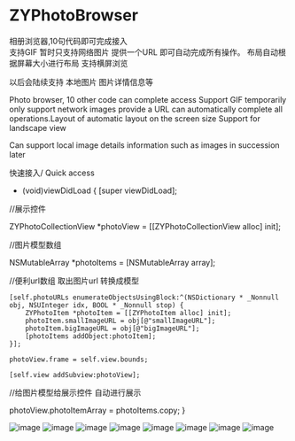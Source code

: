 # ZYPhotoBrowser
相册浏览器,10句代码即可完成接入   
支持GIF 暂时只支持网络图片  提供一个URL 即可自动完成所有操作。 布局自动根据屏幕大小进行布局  支持横屏浏览

以后会陆续支持 本地图片  图片详情信息等



Photo browser, 10 other code can complete access
Support GIF temporarily only support network images provide a URL can automatically complete all operations.Layout of automatic layout on the screen size Support for landscape view

Can support local image details information such as images in succession later










快速接入/ Quick access

- (void)viewDidLoad {
    [super viewDidLoad];
    
//展示控件

ZYPhotoCollectionView *photoView = [[ZYPhotoCollectionView alloc] init];
    
//图片模型数组

NSMutableArray *photoItems = [NSMutableArray array];
    
//便利url数组 取出图片url 转换成模型

    [self.photoURLs enumerateObjectsUsingBlock:^(NSDictionary * _Nonnull obj, NSUInteger idx, BOOL * _Nonnull stop) {
        ZYPhotoItem *photoItem = [[ZYPhotoItem alloc] init];
        photoItem.smallImageURL = obj[@"smallImageURL"];
        photoItem.bigImageURL = obj[@"bigImageURL"];
        [photoItems addObject:photoItem];
    }];
    
    photoView.frame = self.view.bounds;
    
    [self.view addSubview:photoView];
    
 //给图片模型给展示控件 自动进行展示
    
photoView.photoItemArray = photoItems.copy;
}


![image](http://github.com/ZhiYongHuangOne/ZYPhotoBrowser/raw/master/photo/1.png)
![image](http://github.com/ZhiYongHuangOne/ZYPhotoBrowser/raw/master/photo/2.png)
![image](http://github.com/ZhiYongHuangOne/ZYPhotoBrowser/raw/master/photo/3.png)
![image](http://github.com/ZhiYongHuangOne/ZYPhotoBrowser/raw/master/photo/4.png)
![image](http://github.com/ZhiYongHuangOne/ZYPhotoBrowser/raw/master/photo/5.png)
![image](http://github.com/ZhiYongHuangOne/ZYPhotoBrowser/raw/master/photo/6.png)
![image](http://github.com/ZhiYongHuangOne/ZYPhotoBrowser/raw/master/photo/7.png)
![image](http://github.com/ZhiYongHuangOne/ZYPhotoBrowser/raw/master/photo/8.png)

